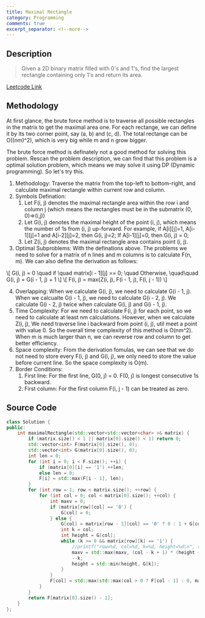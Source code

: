 ```yaml
---
title: Maximal Rectangle
category: Programming
comments: true
excerpt_separator: <!--more-->
---
```

## Description
>Given a 2D binary matrix filled with 0's and 1's, find the largest rectangle containing only 1's and return its area.
<!--more-->

[Leetcode Link](https://leetcode.com/problems/maximal-rectangle/#/description)

## Methodology
At first glance, the brute force method is to traverse all possible rectangles in the matrix to get the maximal area one. For each rectange, we can define it by its two corner point, say (a, b) and (c, d). The total rectange can be O((nm)^2), which is very big while m and n grow bigger.

The brute force method is definately not a good method for solving this problem. Rescan the problem description, we can find that this problem is a optimal solution problem, which means we may solve it using DP (Dynamic programming). So let's try this.
1. Methodology: Traverse the matrix from the top-left to bottom-right, and calculate maximal rectangle within current row and column.
2. Symbols Defination:
    1. Let F(i, j) denotes the maximal rectangle area within the row i and column j (which means the rectangles must be in the submatrix (0, 0)=>(i,j))
    2. Let G(i, j) denotes the maximal height of the point (i, j), which means the number of 1s from (i, j) up-forward. For example, if A[i][j]=1, A[i-1][j]=1 and A[i-2][j]=2, then G(i, j)=2; If A[i-1][j]=0, then G(i, j) = 0;
    3. Let Z(i, j) denotes the maximal rectangle area contains point (i, j).
3. Optimal Subproblems: With the definations above. The problems we need to solve for a matrix of n lines and m columns is to calculate F(n, m). We can also define the derivation as follows:

\\[ G(i, j) = 0 \\quad if \\quad matrix[i - 1][j] == 0; \\quad Otherwise, \\quad\\quad G(i, j) = G(i - 1, j) + 1 \\]
\\[ F(i, j) = max(Z(i, j), F(i - 1, j), F(i, j - 1)) \\]

4. Overlapping: When we calculate G(i, j), we need to calculate G(i - 1, j). When we calcualte G(i - 1, j), we need to calculate G(i - 2, j). We calculate G(i - 2, j) twice when calculate G(i, j) and G(i - 1, j).
5. Time Complexity: For we need to calculate F(i, j) for each point, so we need to calculate at least nm calculations. However, when we calculate Z(i, j), We need traverse line i backward from point (i, j), util meet a point with value 0. So the overall time complexity of this method is O(nm^2). When m is much larger than n, we can reverse row and column to get better efficiency.
6. Space complexity: From the derivation fomulas, we can see that we do not need to store every F(i, j) and G(i, j), we only need to store the value before current line. So the space complexity is O(m).
7. Border Conditions:
    1. First line: For the first line, G(0, j) = 0. F(0, j) is longest consecutive 1s backward.
    2. First column: For the first column F(i, j - 1) can be treated as zero.

## Source Code
```C++
class Solution {
public:
    int maximalRectangle(std::vector<std::vector<char> >& matrix) {
        if (matrix.size() < 1 || matrix[0].size() < 1) return 0;
        std::vector<int> F(matrix[0].size(), 0);
        std::vector<int> G(matrix[0].size(), 0);
        int len = 0;
        for (int i = 0; i < F.size(); ++i) {
            if (matrix[0][i] == '1') ++len;
            else len = 0;
            F[i] = std::max(F[i - 1], len);
        }
        for (int row = 1; row < matrix.size(); ++row) {
            for (int col = 0; col < matrix[0].size(); ++col) {
                int maxv = 0;
                if (matrix[row][col] == '0') {
                    G[col] = 0;
                } else {
                    G[col] = matrix[row - 1][col] == '0' ? 0 : 1 + G[col];
                    int k = col;
                    int height = G[col];
                    while (k >= 0 && matrix[row][k] == '1') {
                        //printf("row=%d, col=%d, k=%d, height=%d\n", row, col, k, height);
                        maxv = std::max(maxv, (col - k + 1) * (height + 1));
                        --k;
                        height = std::min(height, G[k]);
                    }
                }
                F[col] = std::max(std::max(col > 0 ? F[col - 1] : 0, maxv), F[col]);
            }
        }
        return F[matrix[0].size() - 1];
    }
};
```

